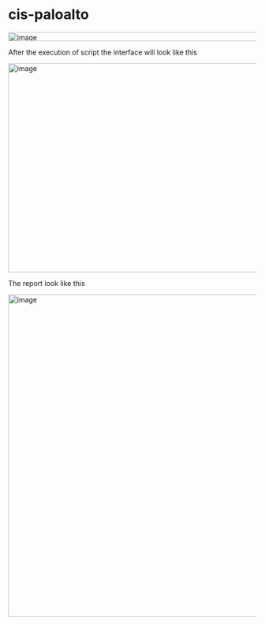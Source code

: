 # cis-paloalto


<img width="736" height="18" alt="image" src="https://github.com/user-attachments/assets/d4262883-3dc1-453c-8b3b-558e332fbb61" />

After the execution of script the interface will look like this 

<img width="593" height="423" alt="image" src="https://github.com/user-attachments/assets/6f7d3c1a-f668-4460-b92a-84914da29ab8" />

The report look like this 

<img width="1330" height="653" alt="image" src="https://github.com/user-attachments/assets/e0363ab0-a8d9-430b-ad66-8ba1abc5da38" />



